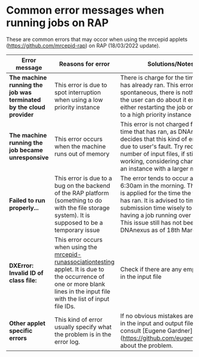 # Common error messages when running jobs on RAP                                                                                                                              
These are common errors that may occor when using the mrcepid applets (https://github.com/mrcepid-rap) on RAP (18/03/2022 update). 

| Error message | Reasons for error | Solutions/Notes |
| ---| --- | --- |
| **The machine running the job was terminated by the cloud provider** | This error is due to spot interruption when using a low priority instance | There is charge for the time the job has already ran. This error is spontaneous, there is nothing else the user can do about it except either restarting the job or changing to a high priority instance |
| **The machine running the job became unresponsive**   | This error occurs when the machine runs out of memory   | This error is not charged for the time that has ran, as DNAnexus decides that this kind of error is not due to user's fault. Try reduces the number of input files, if still not working, considering changing to an instance with a larger memory |
| **Failed to run properly...** | This error is due to a bug on the backend of the RAP platform (something to do with the file storage system). It is supposed to be a temporary issue | The error tends to occur around 6:30am in the morning. The charge is applied for the time the the job has ran. It is advised to time the job submission time wisely to avoid having a job running over 6:30am. This issue still has not been fixed by DNAnexus as of 18th March 2022. |
| **DXError: Invalid ID of class file:** | This error occurs when using the [mrcepid-runassociationtesting](https://github.com/mrcepid-rap/mrcepid-runassociationtesting) applet. It is due to the occurrence of one or more blank lines in the input file with the list of input file IDs. | Check if there are any empty lines in the input file |
| **Other applet specific errors** | This kind of error usually specify what the problem is in the error log. | If no obvious mistakes are identified in the input and output files, should consult [Eugene Gardner] (https://github.com/eugenegardner) about the problem. |

